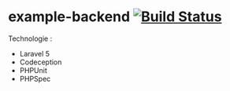 # example-backend [![Build Status](https://travis-ci.org/thelacsiste/example-backend.svg?branch=master)](https://travis-ci.org/thelacsiste/example-backend)

Technologie :
- Laravel 5
- Codeception
- PHPUnit
- PHPSpec
